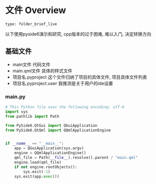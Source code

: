 # 文件 Overview
 
```ccard
type: folder_brief_live
```

以下使用pyside6演示和研究, cpp版本的过于困难, 难以入门, 决定转换方向
## 基础文件
- main文件 代码文件
- main.qml文件 具体的样式文件
- 项目名.pyproject 这个文件归纳了项目的具体文件, 项目具体文件列表
- 项目名.pyproject.user 我推测是关于用户的ide设置

### main.py
```python
# This Python file uses the following encoding: utf-8
import sys
from pathlib import Path

from PySide6.QtGui import QGuiApplication
from PySide6.QtQml import QQmlApplicationEngine


if __name__ == "__main__":
    app = QGuiApplication(sys.argv)
    engine = QQmlApplicationEngine()
    qml_file = Path(__file__).resolve().parent / "main.qml"
    engine.load(qml_file)
    if not engine.rootObjects():
        sys.exit(-1)
    sys.exit(app.exec())
```
